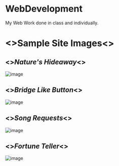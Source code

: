 # WebDevelopment
My Web Work done in class and individually. 
# <>Sample Site Images<>
## <>*Nature's Hideaway*<>
![image](https://user-images.githubusercontent.com/75819639/234446529-4c7207bc-d85e-44dc-bacf-32487fd77927.png)

## <>*Bridge Like Button*<>
![image](https://user-images.githubusercontent.com/75819639/234446597-627e4614-9d2a-4eee-9eb5-cbda9c7bc894.png)

## <>*Song Requests*<>
![image](https://user-images.githubusercontent.com/75819639/234446697-45a2324f-6daa-4c3f-92a0-905a867e6e0c.png)

## <>*Fortune Teller*<>
![image](https://user-images.githubusercontent.com/75819639/234447889-dbed4d37-0714-4c26-a7de-1607b87f0d1c.png)
